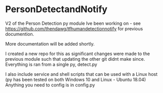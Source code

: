 # PersonDetectandNotify
V2 of the Person Detection py module Ive been working on - see https://github.com/thendawg/tfhumandetectionnotify for previous documention.

More documentation will be added shortly. 

I created a new repo for this as significant changes were made to the previous module such that updating the other git didnt make since.
Everything is ran from a single py, detect.py

I also include service and shell scripts that can be used with a Linux host (py has been tested on both Windows 10 and Linux - Ubuntu 18.04)
Anything you need to config is in config.py

